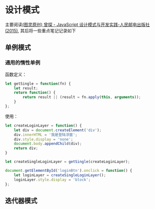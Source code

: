 # 设计模式

主要阅读[(图灵原创) 曾探 - JavaScript 设计模式与开发实践-人民邮电出版社 (2015)](/pdf/designpattern.pdf), 其后将一些重点笔记记录如下

## 单例模式

### 通用的惰性单例

函数定义：

```js
let getSingle = function(fn) {
    let result;
    return function() {
        return result || (result = fn.apply(this, arguments));
    }
};
```

使用：

```js
let createLoginLayer = function() {
    let div = document.createElement('div');
    div.innerHTML = '我是登陆浮窗';
    div.style.display = 'none';
    document.body.appendChild(div);
    return div;
}

let createSingleLoginLayer = getSingle(createLoginLayer);

document.getElementById('loginBtn').onclick = function() {
    let loginLayer = createSingleLoginLayer();
    loginLayer.style.display = 'block';
};
```

## 迭代器模式

